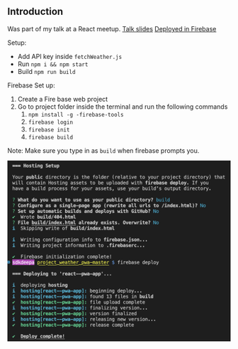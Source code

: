
## Introduction
Was part of my talk at a React meetup. 
[Talk slides](https://sdkdeepa-talk-reactpwa.netlify.app/#1)
[Deployed in Firebase](https://react--pwa-app.web.app/)

Setup:
- Add API key inside `fetchWeather.js`
- Run ```npm i && npm start``` 
- Build `npm run build`
  
Firebase Set up:

1. Create a Fire base web project
2. Go to project folder inside the terminal and run the following commands
   1. `npm install -g -firebase-tools`
   2. `firebase login`
   3. `firebase init`
   4. `firebase build` 

Note: Make sure you type in as `build` when firebase prompts you.

![firebase deploy](/firebase%20deploy.png)
